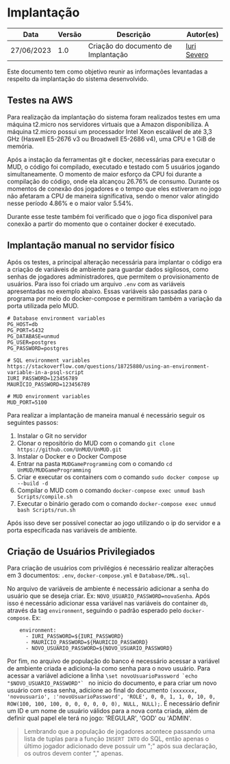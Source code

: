 # Implantação

|  **Data**  | **Versão** | **Descrição** | **Autor(es)** |
| ---------- | ---------- | ------------- | ------------- |
| 27/06/2023 |  1.0   | Criação do documento de Implantação | [Iuri Severo](https://github.com/iurisevero) |

Este documento tem como objetivo reunir as informações levantadas a respeito da implantação do sistema desenvolvido.

## Testes na AWS

Para realização da implantação do sistema foram realizados testes em uma máquina t2.micro nos servidores virtuais que a Amazon disponibiliza. A máquina t2.micro possui um processador Intel Xeon escalável de até 3,3 GHz (Haswell E5-2676 v3 ou Broadwell E5-2686 v4), uma CPU e 1 GiB de memória.

Após a instação da ferramentas git e docker, necessárias para executar o MUD, o código foi compilado, executado e testado com 5 usuários jogando simultaneamente. O momento de maior esforço da CPU foi durante a compilação do código, onde ela alcançou 26.76% de consumo. Durante os momentos de conexão dos jogadores e o tempo que eles estiveram no jogo não afetaram a CPU de maneira significativa, sendo o menor valor atingido nesse período 4.86% e o maior valor 5.54%.

Durante esse teste também foi verificado que o jogo fica disponível para conexão a partir do momento que o container docker é executado.

## Implantação manual no servidor físico

Após os testes, a principal alteração necessária para implantar o código era a criação de variáveis de ambiente para guardar dados sigilosos, como senhas de jogadores administradores, que permitem o provisionamento de usuários. Para isso foi criado um arquivo ```.env``` com as variáveis apresentadas no exemplo abaixo. Essas variáveis são passadas para o programa por meio do docker-compose e permitiram também a variação da porta utilizada pelo MUD.

```
# Database environment variables
PG_HOST=db
PG_PORT=5432
PG_DATABASE=unmud
PG_USER=postgres
PG_PASSWORD=postgres

# SQL environment variables https://stackoverflow.com/questions/18725880/using-an-environment-variable-in-a-psql-script
IURI_PASSWORD=123456789
MAURICIO_PASSWORD=123456789

# MUD environment variables
MUD_PORT=5100
```

Para realizar a implantação de maneira manual é necessário seguir os seguintes passos:

1. Instalar o Git no servidor
2. Clonar o repositório do MUD com o comando ```git clone https://github.com/UnMUD/UnMUD.git```
3. Instalar o Docker e o Docker Compose
4. Entrar na pasta ```MUDGameProgramming``` com o comando ```cd UnMUD/MUDGameProgramming```
5. Criar e executar os containers com o comando ```sudo docker compose up --build -d```
6. Compilar o MUD com o comando ```docker-compose exec unmud bash Scripts/compile.sh```
7. Executar o binário gerado com o comando ```docker-compose exec unmud bash Scripts/run.sh```

Após isso deve ser possível conectar ao jogo utilizando o ip do servidor e a porta especificada nas variáveis de ambiente.

## Criação de Usuários Privilegiados

Para criação de usuários com privilégios é necessário realizar alterações em 3 documentos: ```.env```, ```docker-compose.yml``` e ```Database/DML.sql```. 

No arquivo de variáveis de ambiente é necessário adicionar a senha do usuário que se deseja criar. Ex: ```NOVO_USUARIO_PASSWORD=novaSenha```. Após isso é necessário adicionar essa variável nas variáveis do container ```db```, através da tag ```environment```, seguindo o padrão esperado pelo ```docker-compose```. Ex:

```
    environment:
      - IURI_PASSWORD=${IURI_PASSWORD}
      - MAURICIO_PASSWORD=${MAURICIO_PASSWORD}
      - NOVO_USUARIO_PASSWORD=${NOVO_USUARIO_PASSWORD}
```

Por fim, no arquivo de população do banco é necessário acessar a variável de ambiente criada e adicioná-la como senha para o novo usuário. Para acessar a variável adicione a linha ```\set novoUsuarioPassword `echo "$NOVO_USUARIO_PASSWORD"` ``` no inicio do documento, e para criar um novo usuário com essa senha, adicione ao final do documento ```(xxxxxxx, 'novousuario', :'novoUsuarioPassword', 'ROLE', 0, 0, 1, 1, 0, 10, 0, ROW(100, 100, 100, 0, 0, 0, 0, 0, 0), NULL, NULL);```. É necessário definir um ID e um nome de usuário válidos para a nova conta criada, além de definir qual papel ele terá no jogo: 'REGULAR', 'GOD' ou 'ADMIN'. 

> Lembrando que a população de jogadores acontece passando uma lista de tuplas para a função ```INSERT INTO``` do SQL, então apenas o último jogador adicionado deve possuir um ";" após sua declaração, os outros devem conter "," apenas.